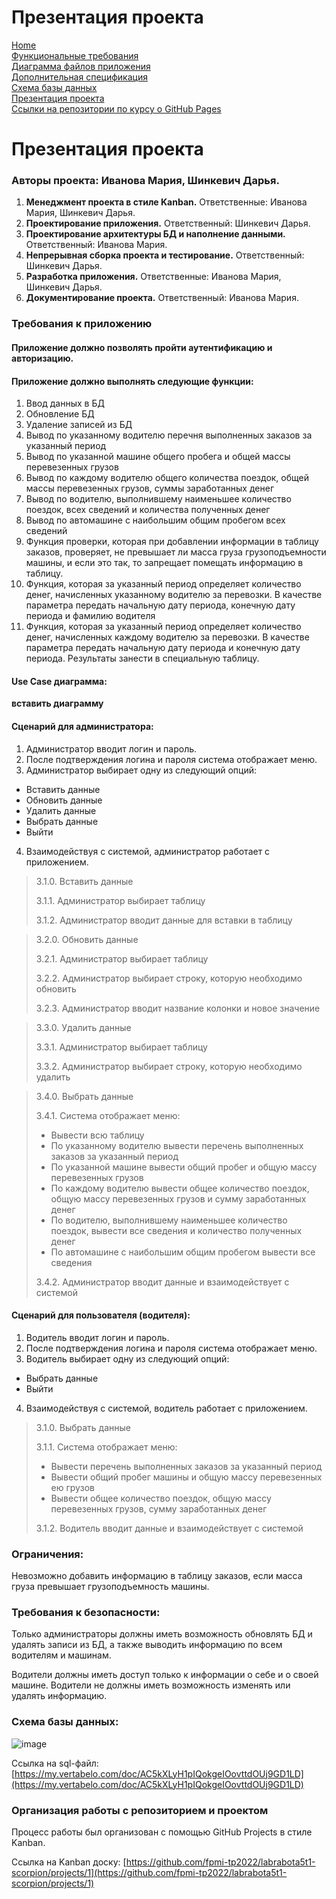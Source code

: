# Презентация проекта

[Home](../index.md)    
[Функциональные требования](functionalRequirements.md)  
[Диаграмма файлов приложения](applicationFileDiagram.md)  
[Дополнительная спецификация](additionalSpecification.md)   
[Схема базы данных](databaseSchema.md)  
[Презентация проекта](projectPresentation.md)          
[Ссылки на репозитории по курсу о GitHub Pages](linksToRepositories.md) 

# Презентация проекта

### Авторы проекта: **Иванова Мария, Шинкевич Дарья.**

1. **Менеджмент проекта в стиле Kanban.** Ответственные: Иванова Мария, Шинкевич Дарья.
2. **Проектирование приложения.** Ответственный: Шинкевич Дарья.
3. **Проектирование архитектуры БД и наполнение данными.** Ответственный: Иванова Мария.
4. **Непрерывная сборка проекта и тестирование.** Ответственный: Шинкевич Дарья.
5. **Разработка приложения.** Ответственные: Иванова Мария, Шинкевич Дарья.
6. **Документирование проекта.** Ответственный: Иванова Мария.

### Требования к приложению
#### Приложение должно позволять пройти аутентификацию и авторизацию.

#### Приложение должно выполнять следующие функции:
1. Ввод данных в БД
2. Обновление БД
3. Удаление записей из БД
4. Вывод по указанному водителю перечня выполненных заказов за указанный период
5. Вывод по указанной машине общего пробега и общей массы перевезенных грузов
6. Вывод по каждому водителю общего количества поездок, общей массы перевезенных грузов, суммы заработанных денег
7. Вывод по водителю, выполнившему наименьшее количество поездок, всех сведений и количества полученных денег
8. Вывод по автомашине с наибольшим общим пробегом всех сведений
9. Функция проверки, которая при добавлении информации в таблицу заказов, проверяет, не превышает ли масса груза грузоподъемности машины, и если это так, то запрещает помещать информацию в таблицу.
10. Функция, которая за указанный период определяет количество денег, начисленных указанному водителю за перевозки. В качестве параметра передать начальную дату периода, конечную дату периода и фамилию водителя
11. Функция, которая за указанный период определяет количество денег, начисленных каждому водителю за перевозки. В качестве параметра передать начальную дату периода и конечную дату периода. Результаты занести в специальную таблицу.

#### Use Case диаграмма:
**вставить диаграмму**

#### Сценарий для администратора:
1. Администратор вводит логин и пароль. 
2. После подтверждения логина и пароля система отображает меню.
3. Администратор выбирает одну из следующий опций:
* Вставить данные
* Обновить данные
* Удалить данные
* Выбрать данные
* Выйти
4. Взаимодействуя с системой, администратор работает с приложением.


> 3.1.0. Вставить данные
> 
> 3.1.1. Администратор выбирает таблицу
> 
> 3.1.2. Администратор вводит данные для вставки в таблицу


> 3.2.0. Обновить данные
> 
> 3.2.1. Администратор выбирает таблицу
> 
> 3.2.2. Администратор выбирает строку, которую необходимо обновить
> 
> 3.2.3. Администратор вводит название колонки и новое значение


> 3.3.0. Удалить данные
> 
> 3.3.1. Администратор выбирает таблицу
> 
> 3.3.2. Администратор выбирает строку, которую необходимо удалить


> 3.4.0. Выбрать данные
> 
> 3.4.1. Система отображает меню:
> * Вывести всю таблицу
> * По указанному водителю вывести перечень выполненных заказов за указанный период
> * По указанной машине вывести общий пробег и общую массу перевезенных грузов
> * По каждому водителю вывести общее количество поездок, общую массу перевезенных грузов и сумму заработанных денег
> * По водителю, выполнившему наименьшее количество поездок, вывести все сведения и количество полученных денег
> * По автомашине с наибольшим общим пробегом вывести все сведения
> 
> 3.4.2. Администратор вводит данные и взаимодействует с системой

#### Сценарий для пользователя (водителя):
1. Водитель вводит логин и пароль. 
2. После подтверждения логина и пароля система отображает меню.
3. Водитель выбирает одну из следующий опций:
* Выбрать данные
* Выйти
4. Взаимодействуя с системой, водитель работает с приложением.

> 3.1.0. Выбрать данные
> 
> 3.1.1. Система отображает меню:
> * Вывести перечень выполненных заказов за указанный период
> * Вывести общий пробег машины и общую массу перевезенных ею грузов
> * Вывести общее количество поездок, общую массу перевезенных грузов, сумму заработанных денег
> 
> 3.1.2. Водитель вводит данные и взаимодействует с системой

### Ограничения:
Невозможно добавить информацию в таблицу заказов, если масса груза превышает грузоподъемность машины.

### Требования к безопасности:
Только администраторы должны иметь возможность обновлять БД и удалять записи из БД, а также выводить информацию по всем водителям и машинам.

Водители должны иметь доступ только к информации о себе и о своей машине. Водители не должны иметь возможность изменять или удалять информацию.

### Схема базы данных:
![image](https://user-images.githubusercontent.com/78850640/165361737-51b31941-f0d3-4b9f-88a2-4521e917d77a.png)

Ссылка на sql-файл:
[https://my.vertabelo.com/doc/AC5kXLyH1pIQokgeIOovttdOUj9GD1LD](https://my.vertabelo.com/doc/AC5kXLyH1pIQokgeIOovttdOUj9GD1LD)

### Организация работы с репозиторием и проектом
Процесс работы был организован с помощью GitHub Projects в стиле Kanban.

Ссылка на Kanban доску: [https://github.com/fpmi-tp2022/labrabota5t1-scorpion/projects/1](https://github.com/fpmi-tp2022/labrabota5t1-scorpion/projects/1)


